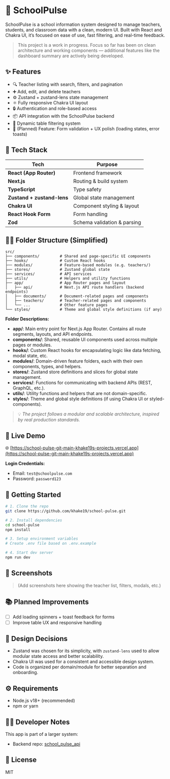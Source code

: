 # 🏫 SchoolPulse

SchoolPulse is a school information system designed to manage teachers, students, and classroom data with a clean, modern UI. Built with React and Chakra UI, it’s focused on ease of use, fast filtering, and real-time feedback.

> This project is a work in progress. Focus so far has been on clean architecture and working components — additional features like the dashboard summary are actively being developed.

## ✨ Features

- 🔍 Teacher listing with search, filters, and pagination
- ➕ Add, edit, and delete teachers
- ⚙️ Zustand + zustand-lens state management
- ⚛️ Fully responsive Chakra UI layout
- 🔒 Authentication and role-based access
- 📦 API integration with the SchoolPulse backend
- 📄 Dynamic table filtering system
- 🧪 (Planned) Feature: Form validation + UX polish (loading states, error toasts)

## 🧱 Tech Stack

| Tech                       | Purpose                     |
| -------------------------- | --------------------------- |
| **React (App Router)**     | Frontend framework          |
| **Next.js**                | Routing & build system      |
| **TypeScript**             | Type safety                 |
| **Zustand + zustand-lens** | Global state management     |
| **Chakra UI**              | Component styling & layout  |
| **React Hook Form**        | Form handling               |
| **Zod**                    | Schema validation & parsing |

## 🧑‍💻 Folder Structure (Simplified)

```
src/
├── components/         # Shared and page-specific UI components
├── hooks/              # Custom React hooks
├── modules/            # Feature-based modules (e.g. teachers/)
├── stores/             # Zustand global state
├── services/           # API services
├── utils/              # Helpers and utility functions
├── app/                # App Router pages and layout
│   ├── api/            # Next.js API route handlers (backend endpoints)
│   ├── documents/      # Document-related pages and components
│   ├── teachers/       # Teacher-related pages and components
│   └── ...             # Other feature pages
└── styles/             # Theme and global style definitions (if any)
```

**Folder Descriptions:**

- **app/**: Main entry point for Next.js App Router. Contains all route segments, layouts, and API endpoints.
- **components/**: Shared, reusable UI components used across multiple pages or modules.
- **hooks/**: Custom React hooks for encapsulating logic like data fetching, modal state, etc.
- **modules/**: Domain-driven feature folders, each with their own components, types, and helpers.
- **stores/**: Zustand store definitions and slices for global state management.
- **services/**: Functions for communicating with backend APIs (REST, GraphQL, etc.).
- **utils/**: Utility functions and helpers that are not domain-specific.
- **styles/**: Theme and global style definitions (if using Chakra UI or styled-components).

> 💡 _The project follows a modular and scalable architecture, inspired by real production standards._

## 🧪 Live Demo

🌐 [https://school-pulse-git-main-khake19s-projects.vercel.app](https://school-pulse-git-main-khake19s-projects.vercel.app)

**Login Credentials:**

- Email: `test@schoolpulse.com`
- Password: `password123`

## 🚀 Getting Started

```bash
# 1. Clone the repo
git clone https://github.com/khake19/school-pulse.git

# 2. Install dependencies
cd school-pulse
npm install

# 3. Setup environment variables
# Create .env file based on .env.example

# 4. Start dev server
npm run dev
```

## 📸 Screenshots

> (Add screenshots here showing the teacher list, filters, modals, etc.)

## 📚 Planned Improvements

- [ ] Add loading spinners + toast feedback for forms
- [ ] Improve table UX and responsive handling

## 🧠 Design Decisions

- Zustand was chosen for its simplicity, with `zustand-lens` used to allow modular state access and better scalability.
- Chakra UI was used for a consistent and accessible design system.
- Code is organized per domain/module for better separation and onboarding.

## ⚙️ Requirements

- Node.js v18+ (recommended)
- npm or yarn

## 👨‍🔧 Developer Notes

This app is part of a larger system:

- Backend repo: [school_pulse_api](https://github.com/khake19/school_pulse_api)

## 📝 License

MIT

